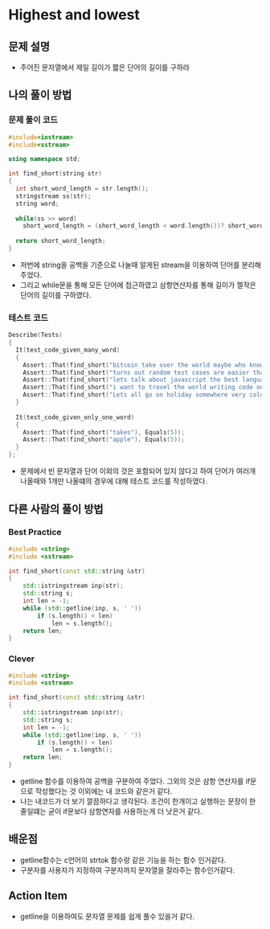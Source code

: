 # Highest and lowest

## 문제 설명

*  주어진 문자열에서 제일 길이가 짧은 단어의 길이를 구하라

## 나의 풀이 방법

### 문제 풀이 코드

```c++
#include<iostream>
#include<sstream>

using namespace std;

int find_short(string str)
{
  int short_word_length = str.length();
  stringstream ss(str);
  string word;
  
  while(ss >> word)
    short_word_length = (short_word_length < word.length())? short_word_length : word.length();
  
  return short_word_length;
}
```

*  저번에 string을 공백을 기준으로 나눌때 알게된 stream을 이용하여 단어를 분리해주었다.
*  그리고 while문을 통해 모든 단어에 접근하였고 삼항연산자를 통해 길이가 젤작은 단어의 길이를 구하였다.

### 테스트 코드
```c++
Describe(Tests)
{
  It(test_code_given_many_word)
  {
    Assert::That(find_short("bitcoin take over the world maybe who knows perhaps"), Equals(3));
    Assert::That(find_short("turns out random test cases are easier than writing out basic ones"), Equals(3));
    Assert::That(find_short("lets talk about javascript the best language"), Equals(3));
    Assert::That(find_short("i want to travel the world writing code one day"), Equals(1));
    Assert::That(find_short("Lets all go on holiday somewhere very cold"), Equals(2));
  }
  
  It(test_code_given_only_one_word)
  {
    Assert::That(find_short("takes"), Equals(5));
    Assert::That(find_short("apple"), Equals(5));
  }
};
```

*  문제에서 빈 문자열과 단어 이외의 것은 포함되어 있지 않다고 하여 단어가 여러개 나올때와 1개만 나올떄의 경우에 대해 테스트 코드를 작성하였다.

## 다른 사람의 풀이 방법

### Best Practice

```c++
#include <string>
#include <sstream>

int find_short(const std::string &str)
{
    std::istringstream inp(str);
    std::string s;
    int len = -1;
    while (std::getline(inp, s, ' '))
        if (s.length() < len)
            len = s.length();
    return len;
}
```

### Clever

```c++
#include <string>
#include <sstream>

int find_short(const std::string &str)
{
    std::istringstream inp(str);
    std::string s;
    int len = -1;
    while (std::getline(inp, s, ' '))
        if (s.length() < len)
            len = s.length();
    return len;
}
```

*  getline 함수를 이용하여 공백을 구분하여 주었다. 그외의 것은 삼항 연산자를 if문으로 작성했다는 것 이외에는 내 코드와 같은거 같다.
*  나는 내코드가 더 보기 깔끔하다고 생각된다. 조건이 한개이고 실행하는 문장이 한줄일떄는 굳이 if문보다 삼항연자를 사용하는게 더 낫은거 같다.

## 배운점

*  getline함수는 c언어의 strtok 함수랑 같은 기능을 하는 함수 인거같다.
*  구분자를 사용자가 지정하여 구분자까지 문자열을 잘라주는 함수인거같다.

## Action Item

*  getline을 이용하여도 문자열 문제를 쉽게 풀수 있을거 같다.